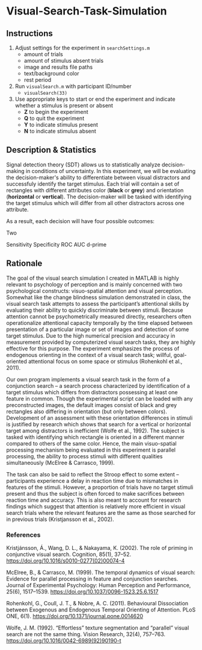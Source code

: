 # Visual-Search-Task-Simulation

## Instructions

   1. Adjust settings for the experiment in `searchSettings.m` 
      - amount of trials
      - amount of stimulus absent trials
      - image and results file paths
      - text/background color
      - rest period
   3. Run `visualSearch.m` with participant ID/number
      - `visualSearch(33)`
   4. Use appropriate keys to start or end the experiment and indicate whether a stimulus is present or absent
      - **Z** to begin the experiment
      - **Q** to quit the experiment
      - **Y** to indicate stimulus present
      - **N** to indicate stimulus absent

## Description & Statistics

Signal detection theory (SDT) allows us to statistically analyze decision-making in conditions of uncertainty. In this experiment, we will be evaluating the decision-maker's ability to differentiate between visual distractors and successfuly identify the target stimulus. Each trial will contain a set of rectangles with different attributes color (**black** or **grey**) and orientation (**horizontal** or **vertical**). The decision-maker will be tasked with identifying the target stimulus which will differ from all other distractors across one attribute. 

As a result, each decision will have four possible outcomes: 



Two 




Sensitivity 
Specificity
ROC
AUC
d-prime

## Rationale 

The goal of the visual search simulation I created in MATLAB is highly relevant to psychology of perception and is mainly concerned with two psychological constructs: visuo-spatial attention and visual perception. Somewhat like the change blindness simulation demonstrated in class, the visual search task attempts to assess the participant’s attentional skills by evaluating their ability to quickly discriminate between stimuli. Because attention cannot be psychometrically measured directly, researchers often operationalize attentional capacity temporally by the time elapsed between presentation of a particular image or set of images and detection of some target stimulus. Due to the high numerical precision and accuracy in measurement provided by computerized visual search tasks, they are highly effective for this purpose. The experiment emphasizes the process of endogenous orienting in the context of a visual search task; willful, goal-oriented attentional focus on some space or stimulus (Rohenkohl et al., 2011).

Our own program implements a visual search task in the form of a conjunction search – a search process characterized by identification of a target stimulus which differs from distractors possessing at least one feature in common. Though the experimental script can be loaded with any preconstructed images, the default images consist of black and grey rectangles also differing in orientation (but only between colors). Development of an assessment with these orientation differences in stimuli is justified by research which shows that search for a vertical or horizontal target among distractors is inefficient (Wolfe et al., 1992). The subject is tasked with identifying which rectangle is oriented in a different manner compared to others of the same color. Hence, the main visuo-spatial processing mechanism being evaluated in this experiment is parallel processing, the ability to process stimuli with different qualities simultaneously (McElree & Carrasco, 1999).

The task can also be said to reflect the Stroop effect to some extent – participants experience a delay in reaction time due to mismatches in features of the stimuli. However, a proportion of trials have no target stimuli present and thus the subject is often forced to make sacrifices between reaction time and accuracy. This is also meant to account for research findings which suggest that attention is relatively more efficient in visual search trials where the relevant features are the same as those searched for in previous trials (Kristjansson et al., 2002).


### References

Kristjánsson, Á., Wang, D. L., & Nakayama, K. (2002). The role of priming in conjunctive visual search. Cognition, 85(1), 37–52. https://doi.org/10.1016/s0010-0277(02)00074-4

McElree, B., & Carrasco, M. (1999). The temporal dynamics of visual search: Evidence for parallel processing in feature and conjunction searches. Journal of Experimental Psychology: Human Perception and Performance, 25(6), 1517–1539. https://doi.org/10.1037/0096-1523.25.6.1517

Rohenkohl, G., Coull, J. T., & Nobre, A. C. (2011). Behavioural Dissociation between Exogenous and Endogenous Temporal Orienting of Attention. PLoS ONE, 6(1). https://doi.org/10.1371/journal.pone.0014620

Wolfe, J. M. (1992). “Effortless” texture segmentation and “parallel” visual search are not the same thing. Vision Research, 32(4), 757–763. https://doi.org/10.1016/0042-6989(92)90190-t
